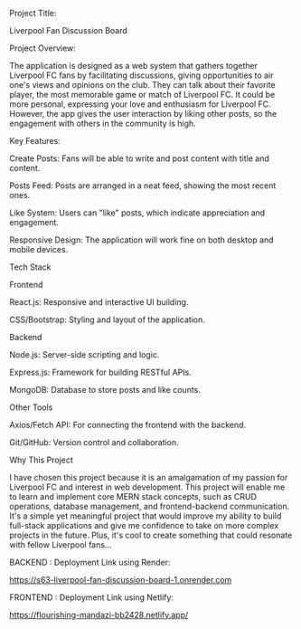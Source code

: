 Project Title:

Liverpool Fan Discussion Board


Project Overview:

The application is designed as a web system that gathers together Liverpool FC fans by facilitating discussions, giving opportunities to air one's views and opinions on the club. They can talk about their favorite player, the most memorable game or match of Liverpool FC. It could be more personal, expressing your love and enthusiasm for Liverpool FC. However, the app gives the user interaction by liking other posts, so the engagement with others in the community is high.


Key Features:

Create Posts: Fans will be able to write and post content with title and content.

Posts Feed: Posts are arranged in a neat feed, showing the most recent ones.

Like System: Users can "like" posts, which indicate appreciation and engagement.

Responsive Design: The application will work fine on both desktop and mobile devices.


Tech Stack

Frontend

React.js: Responsive and interactive UI building.

CSS/Bootstrap: Styling and layout of the application.

Backend

Node.js: Server-side scripting and logic.

Express.js: Framework for building RESTful APIs.

MongoDB: Database to store posts and like counts.

Other Tools

Axios/Fetch API: For connecting the frontend with the backend.

Git/GitHub: Version control and collaboration.


Why This Project

I have chosen this project because it is an amalgamation of my passion for Liverpool FC and interest in web development. This project will enable me to learn and implement core MERN stack concepts, such as CRUD operations, database management, and frontend-backend communication. It's a simple yet meaningful project that would improve my ability to build full-stack applications and give me confidence to take on more complex projects in the future. Plus, it's cool to create something that could resonate with fellow Liverpool fans...


BACKEND : Deployment Link using Render: 

https://s63-liverpool-fan-discussion-board-1.onrender.com

FRONTEND : Deployment Link using Netlify: 

https://flourishing-mandazi-bb2428.netlify.app/